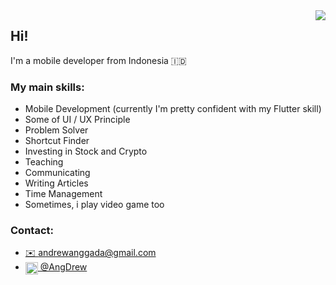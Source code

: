 <img align="right" src="https://github-readme-stats.vercel.app/api?username=angdrew&show_icons=true&hide_title=true&theme=north" />

## Hi!
I'm a mobile developer from Indonesia 🇮🇩

### My main skills: 
- Mobile Development (currently I'm pretty confident with my Flutter skill)
- Some of UI / UX Principle
- Problem Solver
- Shortcut Finder
- Investing in Stock and Crypto
- Teaching
- Communicating
- Writing Articles
- Time Management
- Sometimes, i play video game too

### Contact: 
- <a href="mailto:andrewanggada@gmail.com">✉️ andrewanggada@gmail.com</a>
- <a href="https://t.me/angdrew"><img align="center" src="https://telegram.org/img/t_logo.png" height=20 width=20 /> @AngDrew</a>
